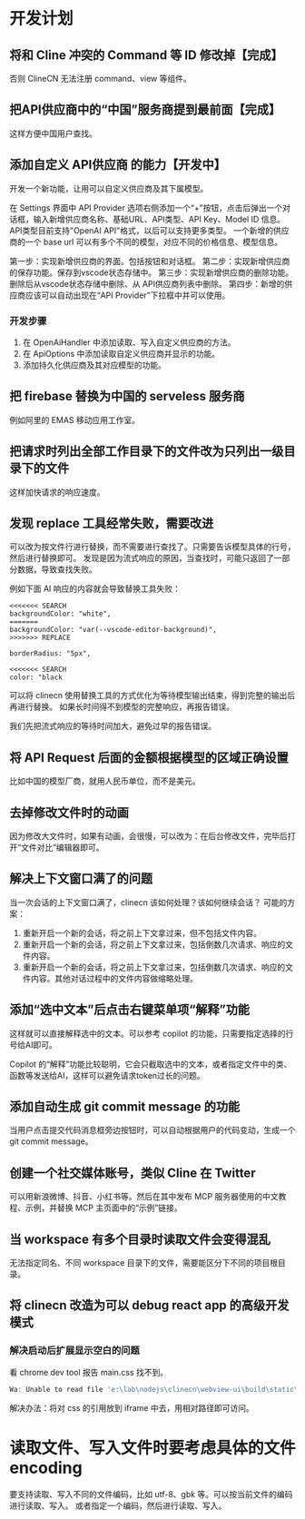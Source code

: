 # 开发计划

## 将和 Cline 冲突的 Command 等 ID 修改掉【完成】

否则 ClineCN 无法注册 command、view 等组件。

## 把API供应商中的“中国”服务商提到最前面【完成】

这样方便中国用户查找。

## 添加自定义 API供应商 的能力【开发中】

开发一个新功能，让用可以自定义供应商及其下属模型。

在 Settings 界面中 API Provider 选项右侧添加一个“+”按钮，点击后弹出一个对话框，输入新增供应商名称、基础URL、API类型、API Key、Model ID 信息。
API类型目前支持"OpenAI API"格式，以后可以支持更多类型。
一个新增的供应商的一个 base url 可以有多个不同的模型，对应不同的价格信息、模型信息。

第一步：实现新增供应商的界面。包括按钮和对话框。
第二步：实现新增供应商的保存功能。保存到vscode状态存储中。
第三步：实现新增供应商的删除功能。删除后从vscode状态存储中删除、从 API供应商列表中删除。
第四步：新增的供应商应该可以自动出现在“API Provider”下拉框中并可以使用。

### 开发步骤

1. 在 OpenAiHandler 中添加读取、写入自定义供应商的方法。
2. 在 ApiOptions 中添加读取自定义供应商并显示的功能。
3. 添加持久化供应商及其对应模型的功能。

## 把 firebase 替换为中国的 serveless 服务商

例如阿里的 EMAS 移动应用工作室。

## 把请求时列出全部工作目录下的文件改为只列出一级目录下的文件

这样加快请求的响应速度。

## 发现 replace 工具经常失败，需要改进

可以改为按文件行进行替换，而不需要进行查找了。只需要告诉模型具体的行号，然后进行替换即可。
发现是因为流式响应的原因，当查找时，可能只返回了一部分数据，导致查找失败。

例如下面 AI 响应的内容就会导致替换工具失败：
```
<<<<<<< SEARCH
backgroundColor: "white",
=======
backgroundColor: "var(--vscode-editor-background)",
>>>>>>> REPLACE

borderRadius: "5px",

<<<<<<< SEARCH
color: "black
```

可以将 clinecn 使用替换工具的方式优化为等待模型输出结束，得到完整的输出后再进行替换。
如果长时间得不到模型的完整响应，再报告错误。

我们先把流式响应的等待时间加大，避免过早的报告错误。

## 将 API Request 后面的金额根据模型的区域正确设置

比如中国的模型厂商，就用人民币单位，而不是美元。

## 去掉修改文件时的动画

因为修改大文件时，如果有动画，会很慢，可以改为：在后台修改文件，完毕后打开“文件对比”编辑器即可。

## 解决上下文窗口满了的问题

当一次会话的上下文窗口满了，clinecn 该如何处理？该如何继续会话？
可能的方案：
1. 重新开启一个新的会话，将之前上下文拿过来，但不包括文件内容。
2. 重新开启一个新的会话，将之前上下文拿过来，包括倒数几次请求、响应的文件内容。
3. 重新开启一个新的会话，将之前上下文拿过来，包括倒数几次请求、响应的文件内容。其他对话过程中的文件内容做缩略处理。


## 添加“选中文本”后点击右键菜单项“解释”功能

这样就可以直接解释选中的文本。可以参考 copilot 的功能，只需要指定选择的行号给AI即可。

Copilot 的“解释”功能比较聪明，它会只截取选中的文本，或者指定文件中的类、函数等发送给AI，这样可以避免请求token过长的问题。

## 添加自动生成 git commit message 的功能

当用户点击提交代码消息框旁边按钮时，可以自动根据用户的代码变动，生成一个 git commit message。

## 创建一个社交媒体账号，类似 Cline 在 Twitter

可以用新浪微博、抖音、小红书等。然后在其中发布 MCP 服务器使用的中文教程、示例，并替换 MCP 主页面中的“示例”链接。

## 当 workspace 有多个目录时读取文件会变得混乱

无法指定同名、不同 workspace 目录下的文件，需要能区分下不同的项目根目录。

## 将 clinecn 改造为可以 debug react app 的高级开发模式

### 解决启动后扩展显示空白的问题

看 chrome dev tool 报告 main.css 找不到。

```js
Wa: Unable to read file 'e:\lab\nodejs\clinecn\webview-ui\build\static\css\main.css' (Error: Unable to resolve nonexistent file 'e:\lab\nodejs\clinecn\webview-ui\build\static\css\main.css')
```

解决办法：将对 css 的引用放到 iframe 中去，用相对路径即可访问。

# 读取文件、写入文件时要考虑具体的文件 encoding

要支持读取、写入不同的文件编码，比如 utf-8、gbk 等。可以按当前文件的编码进行读取、写入。
或者指定一个编码，然后进行读取、写入。
